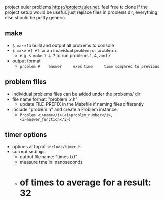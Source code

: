project euler problems <https://projecteuler.net>. feel free to clone if the project setup would be useful. just replace files in problems dir, everything else should be pretty generic.

## make
* `$ make` to build and output all problems to console
* `$ make #[ #]` for an individual problem or problems
    - e.g. `$ make 1 4 7` to run problems 1, 4, and 7
* output format:
    - `problem #    answer     exec time     time compared to previous`

## problem files
* individual problems files can be added under the problems/ dir
* file name format: "problem_<i>x</i>.h"
    - update FILE_PREFIX in the Makefile if naming files differently
* include "problem.h" and create a Problem instance:
    - `Problem <i>name</i>(<i>problem_number</i>, <i>answer_function</i>)`

## timer options
* options at top of `include/timer.h`
* current settings:
    - output file name: "times.txt"
    - measure time in: nanoseconds
    - # of times to average for a result: 32